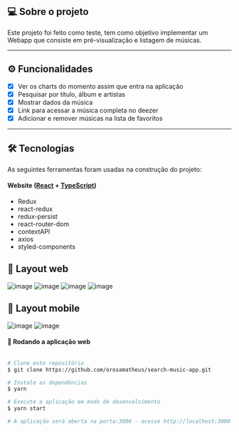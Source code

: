 ## 💻 Sobre o projeto

Este projeto foi feito como teste, tem como objetivo implementar um Webapp que consiste em pré-visualização e listagem de músicas.

---

## ⚙️ Funcionalidades

- [x] Ver os charts do momento assim que entra na aplicação
- [x] Pesquisar por título, álbum e artistas
- [x] Mostrar dados da música
- [x] Link para acessar a música completa no deezer
- [x] Adicionar e remover músicas na lista de favoritos

---
## 🛠 Tecnologias

As seguintes ferramentas foram usadas na construção do projeto:

#### **Website**  ([React](https://reactjs.org/)  +  [TypeScript](https://www.typescriptlang.org/))

- Redux
- react-redux
- redux-persist
- react-router-dom
- contextAPI
- axios
- styled-components

## 🎨 Layout web

![image](https://user-images.githubusercontent.com/47943431/129666948-45fdf9fa-435a-4bcc-b4bd-d56cb0aa4b8b.png)
![image](https://user-images.githubusercontent.com/47943431/129666994-aac9ad14-4b06-46c5-8fa1-5703b3fa2230.png)
![image](https://user-images.githubusercontent.com/47943431/129667079-a35dbd24-6183-4d54-9687-e3ad8fadfe95.png)
![image](https://user-images.githubusercontent.com/47943431/129667208-98323b24-3c40-4750-b343-5847f8428e5f.png)

## 🎨 Layout mobile

![image](https://user-images.githubusercontent.com/47943431/129668045-9bfcd72b-63a0-4ac2-9fa1-e820692bf622.png)
![image](https://user-images.githubusercontent.com/47943431/129667452-2c7b7432-a360-45bc-93fb-a5fa1b69947f.png)




#### 🧭 Rodando a aplicação web

```bash

# Clone este repositório
$ git clone https://github.com/orosamatheus/search-music-app.git

# Instale as dependências
$ yarn 

# Execute a aplicação em modo de desenvolvimento
$ yarn start

# A aplicação será aberta na porta:3000 - acesse http://localhost:3000

```
